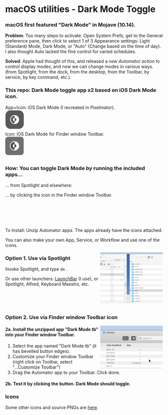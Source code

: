 # macOS utilities - Dark Mode Toggle

### macOS first featured "Dark Mode" in Mojave (10.14).  

**Problem**: Too many steps to activate. Open System Prefs, get to the General preference pane, then click to select 1 of 3 Appearance settings: Light (Standard) Mode, Dark Mode, or "Auto" (Change based on the time of day).  I also thought Auto lacked the fine control for varied schedules.    

**Solved**: Apple had thought of this, and released a *new Automator action* to control display modes, and now we can change modes in various ways. (from Spotlight, from the dock, from the desktop, from the Toolbar, by service, by key command, etc.).  

### This repo: Dark Mode toggle app x2 based on iOS Dark Mode icon.  
App+Icon: iOS Dark Mode (I recreated in Pixelmator).  
<img alt="Dark Mode Toggle icon image" src="3-All-the-Icons/2-variations-and-PNG-of-icons-I-use/iOS_DM_icon_main_RECREATED_transparentOUT.png" width="60" align="left">  
<br/><br/>
<br/>Icon: iOS Dark Mode for Finder window Toolbar.    
<img alt="Dark Mode Toggle icon button image" src="3-All-the-Icons/2-variations-and-PNG-of-icons-I-use/iOS_DM_icon_Toolbar_buttonOUT.png?" width="59" align="left">  
<br/><br/>
<br/>

### How: You can toggle Dark Mode by running the included apps...   

... from Spotlight and elsewhere: 

... by clicking the icon in the Finder window Toolbar.  

<br/><br/><br/><br/>  

To Install: Unzip Automator apps. The apps already have the icons attached.   

You can also make your own App, Service, or Workflow and use one of the icons.  

<img alt="Dark Mode Toggle Example GIF" src="1-Dark-Mode-Toggle/DarkModeTog-Spotlight-Use.gif?raw=true" width="200" align="right">

### Option 1. Use via Spotlight

Invoke Spotlight, and type  `dm` .   

Or use other launchers: [LaunchBar](https://www.obdev.at/products/launchbar) (I use), or Spotlight, Alfred, Keyboard Maestro, etc.  

<br/><br/><br/>    

### Option 2. Use via Finder window Toolbar icon

<img alt="Dark Mode Toggle for Toolbar Example GIF" src="2-Dark-Mode-Toggle-for-Toolbar/DarkModeTog-Toolbar-Use.gif?raw=true" width="200" align="right">

#### 2a. Install the unzipped app "Dark Mode tb" into your Finder window Toolbar. 

1. Select the app named "Dark Mode tb" (it has bevelled button edges).
2. Customize your Finder window Toolbar (right click on Toolbar, select "...Customize Toolbar")  
3. Drag the Automator app to your Toolbar. Click done.  

#### 2b. Test it by clicking the button. Dark Mode should toggle.  



### Icons

Some other icons and source PNGs are [here](3-All-the-Icons).  
